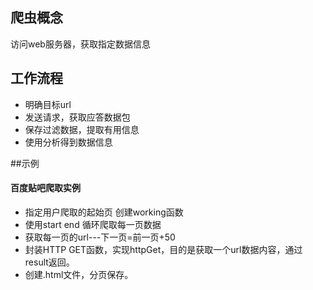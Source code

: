 ## 爬虫概念
访问web服务器，获取指定数据信息
## 工作流程
- 明确目标url
- 发送请求，获取应答数据包
- 保存过滤数据，提取有用信息
- 使用分析得到数据信息

##示例
#### 百度贴吧爬取实例
- 指定用户爬取的起始页 创建working函数
- 使用start end 循环爬取每一页数据
- 获取每一页的url---下一页=前一页+50
- 封装HTTP GET函数，实现httpGet，目的是获取一个url数据内容，通过result返回。
- 创建.html文件，分页保存。